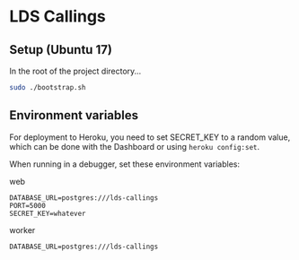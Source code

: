 LDS Callings
============

Setup (Ubuntu 17)
-----------------

In the root of the project directory...

```bash
sudo ./bootstrap.sh
```

Environment variables
---------------------

For deployment to Heroku, you need to set SECRET_KEY to a random value,
which can be done with the Dashboard or using `heroku config:set`.

When running in a debugger, set these environment variables:

web

    DATABASE_URL=postgres:///lds-callings
    PORT=5000
    SECRET_KEY=whatever

worker

    DATABASE_URL=postgres:///lds-callings

